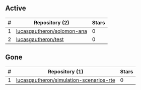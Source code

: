 ## Active
| # | Repository (2) | Stars |
| --- | --- | --- |
| 1 | [lucasgautheron/solomon-ana](https://gin.g-node.org/lucasgautheron/solomon-ana) | 0 |
| 2 | [lucasgautheron/test](https://gin.g-node.org/lucasgautheron/test) | 0 |

## Gone
| # | Repository (1) | Stars |
| --- | --- | --- |
| 1 | [lucasgautheron/simulation-scenarios-rte](https://gin.g-node.org/lucasgautheron/simulation-scenarios-rte) | 0 |
